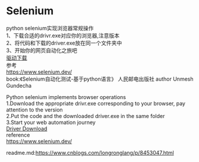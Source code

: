 # Selenium
python selenium实现浏览器常规操作  
1、下载合适的drivr.exe对应你的浏览器,注意版本  
2、将代码和下载的driver.exe放在同一个文件夹中  
3、开始你的网页自动化之旅吧  
[驱动下载](https://www.selenium.dev/documentation/en/webdriver/driver_requirements/)  
参考  
https://www.selenium.dev/  
book:《Selenium自动化测试-基于python语言》 人民邮电出版社 author Unmesh Gundecha

Python selenium implements browser operations  
1.Download the appropriate drivr.exe corresponding to your browser, pay attention to the version  
2.Put the code and the downloaded driver.exe in the same folder  
3.Start your web automation journey  
[Driver Download](https://www.selenium.dev/documentation/en/webdriver/driver_requirements/)  
reference  
https://www.selenium.dev/  

readme.md:https://www.cnblogs.com/longronglang/p/8453047.html

